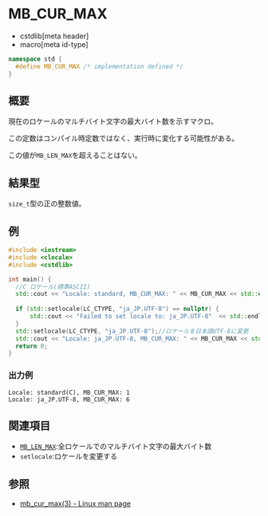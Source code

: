 # MB_CUR_MAX
* cstdlib[meta header]
* macro[meta id-type]

```cpp
namespace std {
  #define MB_CUR_MAX /* implementation defined */
}
```

## 概要
現在のロケールのマルチバイト文字の最大バイト数を示すマクロ。

この定数はコンパイル時定数ではなく、実行時に変化する可能性がある。

この値が`MB_LEN_MAX`を超えることはない。

## 結果型
`size_t`型の正の整数値。

## 例
```cpp example
#include <iostream>
#include <clocale>
#include <cstdlib>

int main() {
  //C ロケール(標準ASCII)
  std::cout << "Locale: standard, MB_CUR_MAX: " << MB_CUR_MAX << std::endl;
  
  if (std::setlocale(LC_CTYPE, "ja_JP.UTF-8") == nullptr) {
      std::cout << "Failed to set locale to: ja_JP.UTF-8"  << std::endl;
  }
  std::setlocale(LC_CTYPE, "ja_JP.UTF-8");//ロケールを日本語UTF-8に変更
  std::cout << "Locale: ja_JP.UTF-8, MB_CUR_MAX: " << MB_CUR_MAX << std::endl;
  return 0;
}
```

### 出力例
```
Locale: standard(C), MB_CUR_MAX: 1
Locale: ja_JP.UTF-8, MB_CUR_MAX: 6
```

## 関連項目
- [`MB_LEN_MAX`](/reference/climits/mb_len_max.md):全ロケールでのマルチバイト文字の最大バイト数
- `setlocale`:ロケールを変更する

## 参照
- [mb_cur_max(3) - Linux man page](https://linux.die.net/man/3/mb_cur_max)

